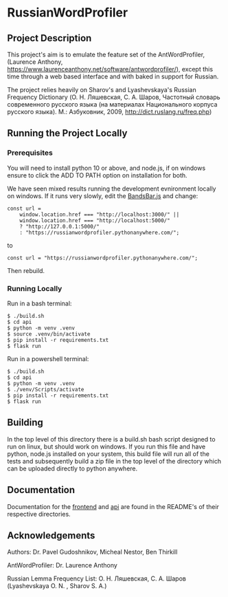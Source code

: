 # RussianWordProfiler

## Project Description

This project's aim is to emulate the feature set of the AntWordProfiler, (Laurence Anthony, https://www.laurenceanthony.net/software/antwordprofiler/), except this time through a web based interface and with baked in support for Russian.

The project relies heavily on Sharov's and Lyashevskaya's Russian Frequency Dictionary (О. Н. Ляшевская, С. А. Шаров, Частотный словарь современного русского языка (на материалах Национального корпуса русского языка). М.: Азбуковник, 2009, http://dict.ruslang.ru/freq.php)

## Running the Project Locally
### Prerequisites 

You will need to install python 10 or above, and node.js, if on windows ensure to click the ADD TO PATH option on installation for both. 

We have seen mixed results running the development evnironment locally on windows. If it runs very slowly, edit the [BandsBar.js](frontend/src/components/main/BandsBar.js) and change:

```
const url =
    window.location.href === "http://localhost:3000/" ||
    window.location.href === "http://localhost:5000/"
    ? "http://127.0.0.1:5000/"
    : "https://russianwordprofiler.pythonanywhere.com/";
```

to 

```
const url = "https://russianwordprofiler.pythonanywhere.com/";
```

Then rebuild.

### Running Locally

Run in a bash terminal:
```
$ ./build.sh
$ cd api
$ python -m venv .venv
$ source .venv/bin/activate
$ pip install -r requirements.txt
$ flask run
```

Run in a powershell terminal:
```
$ ./build.sh
$ cd api
$ python -m venv .venv
$ ./venv/Scripts/activate
$ pip install -r requirements.txt
$ flask run
```

## Building

In the top level of this directory there is a build.sh bash script designed to run on linux, but should work on windows. If you run this file and have python, node.js installed on your system, this build file will run all of the tests and subsequently build a zip file in the top level of the directory which can be uploaded directly to python anywhere. 

## Documentation

Documentation for the [frontend](frontend/) and [api](api/) are found in the README's of their respective directories. 

## Acknowledgements

Authors: Dr. Pavel Gudoshnikov, Micheal Nestor, Ben Thirkill

AntWordProfiler: Dr. Laurence Anthony

Russian Lemma Frequency List: О. Н. Ляшевская, С. А. Шаров (Lyashevskaya O. N. , Sharov S. A.)
